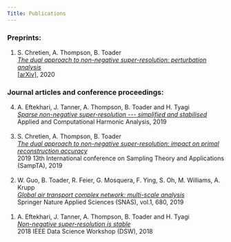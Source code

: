 ```yaml
---
Title: Publications 
---
```



### Preprints:

<ol reversed>
  <li>
    S. Chretien, A. Thompson, B. Toader</br>
    <a href="../papers/bt_superres_dual_pert.pdf"><i>The dual approach to non-negative super-resolution: perturbation analysis</i></a></br>
    <a href=https://arxiv.org/abs/2007.02708>[arXiv]</a>, 2020
  </li>
</ol>

### Journal articles and conference proceedings:

<ol reversed>
  <li>
    A. Eftekhari, J. Tanner, A. Thompson, B. Toader and H. Tyagi</br>
    <a href="../papers/acha_bt_superres.pdf"><i>Sparse non-negative super-resolution --- simplified and stabilised</i></a></br>
    Applied and Computational Harmonic Analysis, 2019
  </li></br>
  <li>
    S. Chretien, A. Thompson, B. Toader</br>
    <a href="../papers/bt_sampta_dual_rec.pdf"><i>The dual approach to non-negative super-resolution: 
      impact on primal reconstruction accuracy</i></a></br>
    2019 13th International conference on Sampling Theory and Applications (SampTA), 2019
  </li></br>
  <li>
    W. Guo, B. Toader, R. Feier, G. Mosquera, F. Ying, S. Oh, M. Williams, A. Krupp</br>
    <a href="../papers/Guo2019_Article_GlobalAirTransportComplexNetwo.pdf"><i>Global air transport complex network: multi-scale analysis</i></a></br>
    Springer Nature Applied Sciences (SNAS), vol.1, 680, 2019

  </li>
  </li></br>
  <li>
    A. Eftekhari, J. Tanner, A. Thompson, B. Toader and H. Tyagi</br>
    <a href="../papers/ET4_superresolution_dsw2018.pdf"><i>
    Non-negative super-resolution is stable</i></a> </br>
    2018 IEEE Data Science Workshop (DSW), 2018 
  </li>
</ol>


​     

​     

​       




